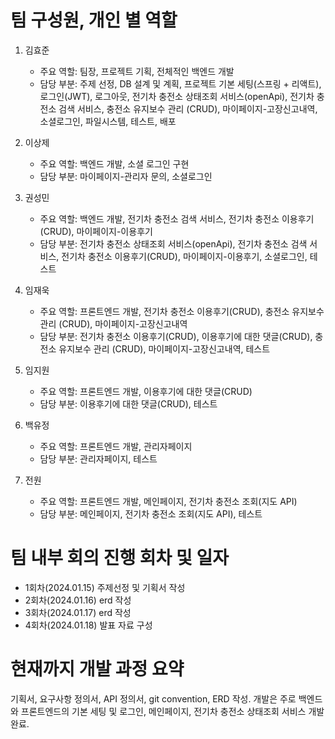 # 팀 구성원, 개인 별 역할

1. 김효준
    - 주요 역할: 팀장, 프로젝트 기획, 전체적인 백엔드 개발
    - 담당 부분: 주제 선정, DB 설계 및 계획, 프로젝트 기본 세팅(스프링 + 리액트), 로그인(JWT), 로그아웃, 전기차 충전소 상태조회 서비스(openApi), 전기차 충전소 검색 서비스, 충전소 유지보수 관리 (CRUD), 마이페이지-고장신고내역, 소셜로그인, 파일시스템, 테스트, 배포

2. 이상제
    - 주요 역할: 백엔드 개발, 소셜 로그인 구현
    - 담당 부분: 마이페이지-관리자 문의, 소셜로그인

3. 권성민
    - 주요 역할: 백엔드 개발, 전기차 충전소 검색 서비스, 전기차 충전소 이용후기(CRUD), 마이페이지-이용후기
    - 담당 부분: 전기차 충전소 상태조회 서비스(openApi), 전기차 충전소 검색 서비스, 전기차 충전소 이용후기(CRUD), 마이페이지-이용후기, 소셜로그인, 테스트

4. 임재욱
    - 주요 역할: 프론트엔드 개발, 전기차 충전소 이용후기(CRUD), 충전소 유지보수 관리 (CRUD), 마이페이지-고장신고내역
    - 담당 부분: 전기차 충전소 이용후기(CRUD), 이용후기에 대한 댓글(CRUD), 충전소 유지보수 관리 (CRUD), 마이페이지-고장신고내역, 테스트

5. 임지원
    - 주요 역할: 프론트엔드 개발, 이용후기에 대한 댓글(CRUD)
    - 담당 부분: 이용후기에 대한 댓글(CRUD), 테스트

6. 백유정
    - 주요 역할: 프론트엔드 개발, 관리자페이지
    - 담당 부분: 관리자페이지, 테스트

7. 전원
    - 주요 역할: 프론트엔드 개발, 메인페이지, 전기차 충전소 조회(지도 API)
    - 담당 부분: 메인페이지, 전기차 충전소 조회(지도 API), 테스트

# 팀 내부 회의 진행 회차 및 일자

- 1회차(2024.01.15) 주제선정 및 기획서 작성
- 2회차(2024.01.16) erd 작성
- 3회차(2024.01.17) erd 작성
- 4회차(2024.01.18) 발표 자료 구성

# 현재까지 개발 과정 요약
기획서, 요구사항 정의서, API 정의서, git convention, ERD 작성.
개발은 주로 백엔드와 프론트엔드의 기본 세팅 및 로그인, 메인페이지, 전기차 충전소 상태조회 서비스 개발완료.
